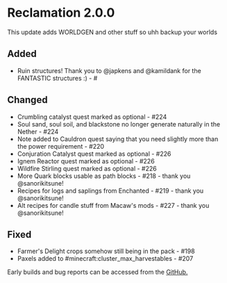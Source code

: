 # Reclamation 2.0.0
This update adds WORLDGEN and other stuff so uhh backup your worlds

## Added
* Ruin structures! Thank you to @japkens and @kamildank for the FANTASTIC structures :) - #


## Changed
* Crumbling catalyst quest marked as optional - #224
* Soul sand, soul soil, and blackstone no longer generate naturally in the Nether - #224
* Note added to Cauldron quest saying that you need slightly more than the power requirement - #220
* Conjuration Catalyst quest marked as optional - #226
* Ignem Reactor quest marked as optional - #226
* Wildfire Stirling quest marked as optional - #226
* More Quark blocks usable as path blocks - #218 - thank you @sanorikitsune!
* Recipes for logs and saplings from Enchanted - #219 - thank you @sanorikitsune!
* Alt recipes for candle stuff from Macaw's mods - #227 - thank you @sanorikitsune!


## Fixed
* Farmer's Delight crops somehow still being in the pack - #198
* Paxels added to #minecraft:cluster_max_harvestables - #207


Early builds and bug reports can be accessed from the [GitHub.](https://github.com/ACCBDD/reclamation-dev)